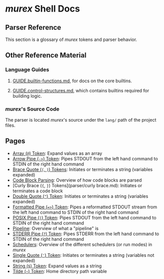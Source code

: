 # _murex_ Shell Docs

## Parser Reference

This section is a glossary of _murex_ tokens and parser behavior.

## Other Reference Material

### Language Guides

1. [GUIDE.builtin-functions.md](./GUIDE.builtin-functions.md), for docs
on the core builtins.

2. [GUIDE.control-structures.md](./GUIDE.control-structures.md), which
contains builtins required for building logic.

### _murex_'s Source Code

The parser is located _murex_'s source under the `lang/` path of the project
files.

## Pages

* [Array (`@`) Token](parser/array.md):
  Expand values as an array
* [Arrow Pipe (`->`) Token](parser/pipearrow.md):
  Pipes STDOUT from the left hand command to STDIN of the right hand command
* [Brace Quote (`(`, `)`) Tokens](parser/brace-quote.md):
  Initiates or terminates a string (variables expanded)
* [Code Block Parsing](parser/code-block.md):
  Overview of how code blocks are parsed
* [Curly Brace (`{`, `}`) Tokens](parser/curly brace.md):
  Initiates or terminates a code block
* [Double Quote (`"`) Token](parser/double-quote.md):
  Initiates or terminates a string (variables expanded)
* [Formatted Pipe (`=>`) Token](parser/pipeformat.md):
  Pipes a reformatted STDOUT stream from the left hand command to STDIN of the right hand command
* [POSIX Pipe (`|`) Token](parser/pipeposix.md):
  Pipes STDOUT from the left hand command to STDIN of the right hand command
* [Pipeline](parser/pipeline.md):
  Overview of what a "pipeline" is
* [STDERR Pipe (`?`) Token](parser/pipeerr.md):
  Pipes STDERR from the left hand command to STDIN of the right hand command
* [Schedulers](parser/schedulers.md):
  Overview of the different schedulers (or run modes) in _murex_
* [Single Quote (`'`) Token](parser/single-quote.md):
  Initiates or terminates a string (variables not expanded)
* [String (`$`) Token](parser/string.md):
  Expand values as a string
* [Tilde (`~`) Token](parser/tilde.md):
  Home directory path variable
